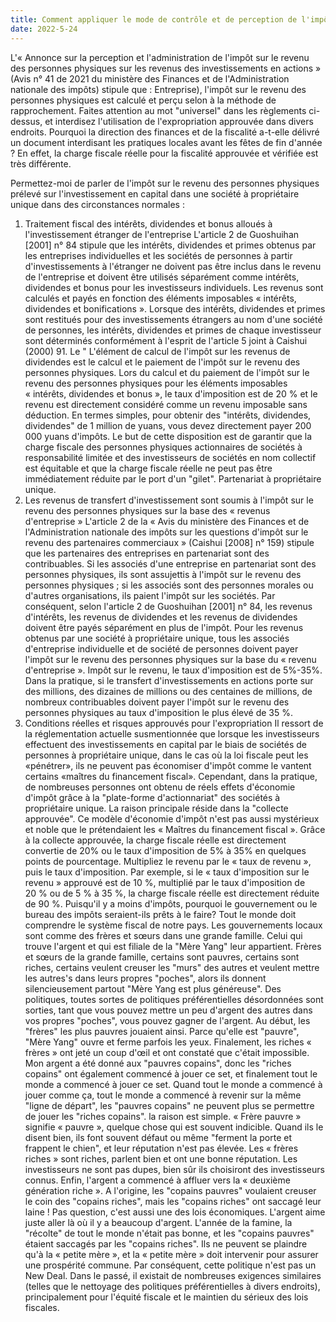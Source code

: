 ```yaml
---
title: Comment appliquer le mode de contrôle et de perception de l'impôt des personnes physiques sur les participations telles que les actions détenues par les entreprises individuelles et les sociétés en nom collectif ?
date: 2022-5-24
---
```

L'« Annonce sur la perception et l'administration de l'impôt sur le revenu des personnes physiques sur les revenus des investissements en actions » (Avis n° 41 de 2021 du ministère des Finances et de l'Administration nationale des impôts) stipule que : Entreprise), l'impôt sur le revenu des personnes physiques est calculé et perçu selon à la méthode de rapprochement.
Faites attention au mot "universel" dans les règlements ci-dessus, et interdisez l'utilisation de l'expropriation approuvée dans divers endroits.
Pourquoi la direction des finances et de la fiscalité a-t-elle délivré un document interdisant les pratiques locales avant les fêtes de fin d'année ? En effet, la charge fiscale réelle pour la fiscalité approuvée et vérifiée est très différente.
<!-- more  -->
Permettez-moi de parler de l'impôt sur le revenu des personnes physiques prélevé sur l'investissement en capital dans une société à propriétaire unique dans des circonstances normales :
1. Traitement fiscal des intérêts, dividendes et bonus alloués à l'investissement étranger de l'entreprise
L'article 2 de Guoshuihan [2001] n° 84 stipule que les intérêts, dividendes et primes obtenus par les entreprises individuelles et les sociétés de personnes à partir d'investissements à l'étranger ne doivent pas être inclus dans le revenu de l'entreprise et doivent être utilisés séparément comme intérêts, dividendes et bonus pour les investisseurs individuels. Les revenus sont calculés et payés en fonction des éléments imposables « intérêts, dividendes et bonifications ». Lorsque des intérêts, dividendes et primes sont restitués pour des investissements étrangers au nom d'une société de personnes, les intérêts, dividendes et primes de chaque investisseur sont déterminés conformément à l'esprit de l'article 5 joint à Caishui (2000) 91. Le " L'élément de calcul de l'impôt sur les revenus de dividendes est le calcul et le paiement de l'impôt sur le revenu des personnes physiques.
Lors du calcul et du paiement de l'impôt sur le revenu des personnes physiques pour les éléments imposables « intérêts, dividendes et bonus », le taux d'imposition est de 20 % et le revenu est directement considéré comme un revenu imposable sans déduction. En termes simples, pour obtenir des "intérêts, dividendes, dividendes" de 1 million de yuans, vous devez directement payer 200 000 yuans d'impôts.
Le but de cette disposition est de garantir que la charge fiscale des personnes physiques actionnaires de sociétés à responsabilité limitée et des investisseurs de sociétés en nom collectif est équitable et que la charge fiscale réelle ne peut pas être immédiatement réduite par le port d'un "gilet". Partenariat à propriétaire unique.
2. Les revenus de transfert d'investissement sont soumis à l'impôt sur le revenu des personnes physiques sur la base des « revenus d'entreprise »
L'article 2 de la « Avis du ministère des Finances et de l'Administration nationale des impôts sur les questions d'impôt sur le revenu des partenaires commerciaux » (Caishui [2008] n° 159) stipule que les partenaires des entreprises en partenariat sont des contribuables. Si les associés d'une entreprise en partenariat sont des personnes physiques, ils sont assujettis à l'impôt sur le revenu des personnes physiques ; si les associés sont des personnes morales ou d'autres organisations, ils paient l'impôt sur les sociétés.
Par conséquent, selon l'article 2 de Guoshuihan [2001] n° 84, les revenus d'intérêts, les revenus de dividendes et les revenus de dividendes doivent être payés séparément en plus de l'impôt. Pour les revenus obtenus par une société à propriétaire unique, tous les associés d'entreprise individuelle et de société de personnes doivent payer l'impôt sur le revenu des personnes physiques sur la base du « revenu d'entreprise ». Impôt sur le revenu, le taux d'imposition est de 5%-35%.
Dans la pratique, si le transfert d'investissements en actions porte sur des millions, des dizaines de millions ou des centaines de millions, de nombreux contribuables doivent payer l'impôt sur le revenu des personnes physiques au taux d'imposition le plus élevé de 35 %.
3. Conditions réelles et risques approuvés pour l'expropriation
Il ressort de la réglementation actuelle susmentionnée que lorsque les investisseurs effectuent des investissements en capital par le biais de sociétés de personnes à propriétaire unique, dans le cas où la loi fiscale peut les «pénétrer», ils ne peuvent pas économiser d'impôt comme le vantent certains «maîtres du financement fiscal».
Cependant, dans la pratique, de nombreuses personnes ont obtenu de réels effets d'économie d'impôt grâce à la "plate-forme d'actionnariat" des sociétés à propriétaire unique. La raison principale réside dans la "collecte approuvée". Ce modèle d'économie d'impôt n'est pas aussi mystérieux et noble que le prétendaient les « Maîtres du financement fiscal ».
Grâce à la collecte approuvée, la charge fiscale réelle est directement convertie de 20% ou le taux d'imposition de 5% à 35% en quelques points de pourcentage. Multipliez le revenu par le « taux de revenu », puis le taux d'imposition. Par exemple, si le « taux d'imposition sur le revenu » approuvé est de 10 %, multiplié par le taux d'imposition de 20 % ou de 5 % à 35 %, la charge fiscale réelle est directement réduite de 90 %.
Puisqu'il y a moins d'impôts, pourquoi le gouvernement ou le bureau des impôts seraient-ils prêts à le faire?
Tout le monde doit comprendre le système fiscal de notre pays. Les gouvernements locaux sont comme des frères et sœurs dans une grande famille. Celui qui trouve l'argent et qui est filiale de la "Mère Yang" leur appartient. Frères et sœurs de la grande famille, certains sont pauvres, certains sont riches, certains veulent creuser les "murs" des autres et veulent mettre les autres's dans leurs propres "poches", alors ils donnent silencieusement partout "Mère Yang est plus généreuse". Des politiques, toutes sortes de politiques préférentielles désordonnées sont sorties, tant que vous pouvez mettre un peu d'argent des autres dans vos propres "poches", vous pouvez gagner de l'argent.
Au début, les "frères" les plus pauvres jouaient ainsi. Parce qu'elle est "pauvre", "Mère Yang" ouvre et ferme parfois les yeux. Finalement, les riches « frères » ont jeté un coup d'œil et ont constaté que c'était impossible. Mon argent a été donné aux "pauvres copains", donc les "riches copains" ont également commencé à jouer ce set, et finalement tout le monde a commencé à jouer ce set.
Quand tout le monde a commencé à jouer comme ça, tout le monde a commencé à revenir sur la même "ligne de départ", les "pauvres copains" ne peuvent plus se permettre de jouer les "riches copains". la raison est simple. « Frère pauvre » signifie « pauvre », quelque chose qui est souvent indicible. Quand ils le disent bien, ils font souvent défaut ou même "ferment la porte et frappent le chien", et leur réputation n'est pas élevée. Les « frères riches » sont riches, parlent bien et ont une bonne réputation. Les investisseurs ne sont pas dupes, bien sûr ils choisiront des investisseurs connus. Enfin, l'argent a commencé à affluer vers la « deuxième génération riche ».
A l'origine, les "copains pauvres" voulaient creuser le coin des "copains riches", mais les "copains riches" ont saccagé leur laine ! Pas question, c'est aussi une des lois économiques. L'argent aime juste aller là où il y a beaucoup d'argent.
L'année de la famine, la "récolte" de tout le monde n'était pas bonne, et les "copains pauvres" étaient saccagés par les "copains riches". Ils ne peuvent se plaindre qu'à la « petite mère », et la « petite mère » doit intervenir pour assurer une prospérité commune.
Par conséquent, cette politique n'est pas un New Deal. Dans le passé, il existait de nombreuses exigences similaires (telles que le nettoyage des politiques préférentielles à divers endroits), principalement pour l'équité fiscale et le maintien du sérieux des lois fiscales.